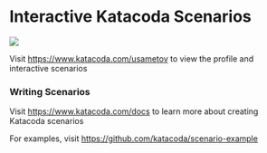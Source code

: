 # Interactive Katacoda Scenarios

[![](http://shields.katacoda.com/katacoda/usametov/count.svg)](https://www.katacoda.com/usametov "Get your profile on Katacoda.com")

Visit https://www.katacoda.com/usametov to view the profile and interactive scenarios

### Writing Scenarios
Visit https://www.katacoda.com/docs to learn more about creating Katacoda scenarios

For examples, visit https://github.com/katacoda/scenario-example
